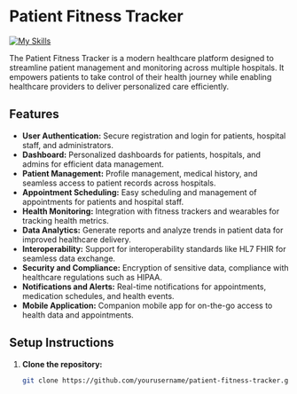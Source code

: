 # Patient Fitness Tracker

[![My Skills](https://skillicons.dev/icons?i=nextjs,tailwindcss,mongodb&theme=dark)](https://skillicons.dev)

The Patient Fitness Tracker is a modern healthcare platform designed to streamline patient management and monitoring across multiple hospitals. It empowers patients to take control of their health journey while enabling healthcare providers to deliver personalized care efficiently.

## Features

- **User Authentication:** Secure registration and login for patients, hospital staff, and administrators.
- **Dashboard:** Personalized dashboards for patients, hospitals, and admins for efficient data management.
- **Patient Management:** Profile management, medical history, and seamless access to patient records across hospitals.
- **Appointment Scheduling:** Easy scheduling and management of appointments for patients and hospital staff.
- **Health Monitoring:** Integration with fitness trackers and wearables for tracking health metrics.
- **Data Analytics:** Generate reports and analyze trends in patient data for improved healthcare delivery.
- **Interoperability:** Support for interoperability standards like HL7 FHIR for seamless data exchange.
- **Security and Compliance:** Encryption of sensitive data, compliance with healthcare regulations such as HIPAA.
- **Notifications and Alerts:** Real-time notifications for appointments, medication schedules, and health events.
- **Mobile Application:** Companion mobile app for on-the-go access to health data and appointments.

## Setup Instructions

1. **Clone the repository:**
   ```bash
   git clone https://github.com/yourusername/patient-fitness-tracker.git
   ```
